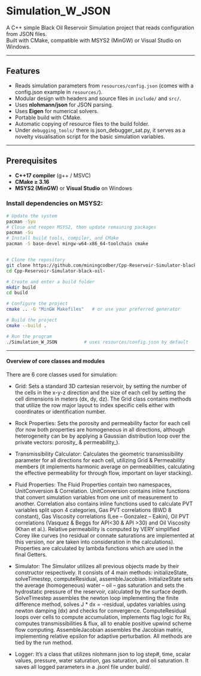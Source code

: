 # Simulation_W_JSON

A C++ simple Black Oil Reservoir Simulation project that reads configuration from JSON files.  
Built with CMake, compatible with MSYS2 (MinGW) or Visual Studio on Windows.

---

## Features

- Reads simulation parameters from `resources/config.json` (comes with a config.json example in `resources/`).
- Modular design with headers and source files in `include/` and `src/`.
- Uses **nlohmann/json** for JSON parsing.
- Uses **Eigen** for numerical solvers.
- Portable build with CMake.
- Automatic copying of resource files to the build folder.
- Under `debugging_tools/` there is json_debugger_sat.py, it serves as a novelty visualisation script for the basic simulation variables.

---

## Prerequisites

- **C++17 compiler** (g++ / MSVC)  
- **CMake ≥ 3.16**  
- **MSYS2 (MinGW)** or **Visual Studio** on Windows  

### Install dependencies on MSYS2:

```bash
# Update the system
pacman -Syu
# Close and reopen MSYS2, then update remaining packages
pacman -Su
# Install build tools, compiler, and CMake
pacman -S base-devel mingw-w64-x86_64-toolchain cmake


# Clone the repository
git clone https://github.com/miningcodber/Cpp-Reservoir-Simulator-black-oil-.git
cd Cpp-Reservoir-Simulator-black-oil-

# Create and enter a build folder
mkdir build
cd build

# Configure the project
cmake .. -G "MinGW Makefiles"   # or use your preferred generator

# Build the project
cmake --build .

# Run the program
./Simulation_W_JSON          # uses resources/config.json by default
```
---

#### Overview of core classes and modules

There are 6 core classes used for simulation:

- Grid:
Sets a standard 3D cartesian reservoir, by setting the number of the cells in the x-y-z direction and the size of each cell by setting the cell dimensions in meters (dx, dy, dz). The Grid class contains methods that utilize the row major layout to index specific cells either with coordinates or identification number.

- Rock Properties:
Sets the porosity and permeability factor for each cell (for now both properties are homogeneous in all directions, although heterogeneity can be by applying a Gaussian distribution loop over the private vectors: porosity_ & permeability_).

- Transmissibility Calculator:
Calculates the geometric transmissibility parameter for all directions for each cell, utilizing Grid & Permeability members (it implements harmonic average on permeabilities, calculating the effective permeability for through flow, important on layer stacking).

- Fluid Properties:
The Fluid Properties contain two namespaces, UnitConversion & Correlation. UnitConversion contains inline functions that convert simulation variables from one unit of measurement to another. Correlation also contains inline functions used to calculate PVT variables split upon 4 categories, Gas PVT correlations (BWD 8 constant), Gas Viscosity correlations  (Lee – Gonzalez – Eakin), Oil PVT correlations (Vasquez & Beggs for API<30 & API >30) and Oil Viscosity (Khan et al.). Relative permeability is computed by VERY simplified Corey like curves (no residual  or connate saturations are implemented at this version, nor are taken into consideration in the calculations). Properties are calculated by lambda functions which are used in the final Getters.

- Simulator:
The Simulator utilizes all previous objects made by their constructor respectively. It consists of 4 main methods: initializeState, solveTimestep, computeResidual, assembleJacobian. InitializeState sets the average (homogeneous) water – oil – gas saturation and sets the hydrostatic pressure of the reservoir, calculated by the surface depth. SolveTimestep assembles the newton loop implementing the finite difference method, solves J * dx = -residual, updates variables using newton damping (dx) and checks for convergence. ComputeResidual loops over cells to compute accumulation, implements flag logic for Rs, computes transmissibilities & flux, all to enable positive upwind scheme flow computing. AssembleJacobian assembles the Jacobian matrix, implementing relative epsilon for adaptive perturbation. All methods are tied by the run method.

- Logger:
It’s a class that utilizes nlohmann json to log step#, time, scalar values, pressure, water saturation, gas saturation, and oil saturation. It saves all logged parameters in a .jsonl file under build/.